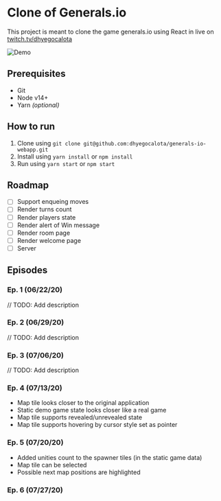 # Clone of Generals.io
This project is meant to clone the game generals.io using React in live on [twitch.tv/dhyegocalota](https://twitch.tv/dhyegocalota)

![Demo](https://raw.githubusercontent.com/dhyegocalota/generals-io-webapp/master/demo.png)

## Prerequisites
- Git
- Node v14+
- Yarn *(optional)*

## How to run
1. Clone using `git clone git@github.com:dhyegocalota/generals-io-webapp.git`
2. Install using `yarn install` or `npm install`
3. Run using `yarn start` or `npm start`

## Roadmap
- [ ] Support enqueing moves
- [ ] Render turns count
- [ ] Render players state
- [ ] Render alert of Win message
- [ ] Render room page
- [ ] Render welcome page
- [ ] Server

## Episodes

### Ep. 1 (06/22/20)
// TODO: Add description

### Ep. 2 (06/29/20)
// TODO: Add description

### Ep. 3 (07/06/20)
// TODO: Add description

### Ep. 4 (07/13/20)
- Map tile looks closer to the original application
- Static demo game state looks closer like a real game
- Map tile supports revealed/unrevealed state
- Map tile supports hovering by cursor style set as pointer

### Ep. 5 (07/20/20)
- Added unities count to the spawner tiles (in the static game data)
- Map tile can be selected
- Possible next map positions are highlighted

### Ep. 6 (07/27/20)
